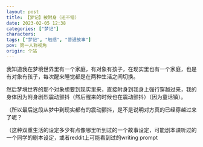 ```yaml
---
layout: post
title: 【梦记】被附身（还不错）
date: 2023-02-05 12:38
categories: ["梦记"]
characters: 
tags: ["梦记", "触感", "普通故事"]
pov: 第一人称视角
origin: 个站
---
```


我知道我在梦境世界里有一个家庭，有对象有孩子，在现实里也有一个家庭，也是有对象有孩子，每次醒来睡觉都是在两种生活之间切换。

然后梦境世界的那个对象想要到现实里来，直接附身到我身上强行穿越过来，我的身体因为附身剧烈震动颤抖（然后醒来的时候也在震动颤抖）（因为童话镇）。

（所以最后这段从梦中到现实都有的震动颤抖，是不是说明对方真的已经穿越过来了呢？

（这种双重生活的设定多少有点像哪里听到过的一个故事设定，可能剧本课听过的一个同学的剧本设定，或者reddit上可能看到过的writing prompt
